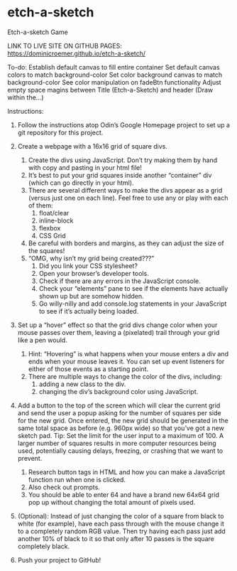 # etch-a-sketch
Etch-a-sketch Game

LINK TO LIVE SITE ON GITHUB PAGES: https://dominicroemer.github.io/etch-a-sketch/


To-do:
Establish default canvas to fill entire container
Set default canvas colors to match background-color
Set color background canvas to match background-color
    See color manipulation on fadeBtn functionality
Adjust empty space magins between Title (Etch-a-Sketch) and header (Draw within the...)




Instructions: 

1. Follow the instructions atop Odin’s Google Homepage project to set up a git repository for this project.

2. Create a webpage with a 16x16 grid of square divs.
    1. Create the divs using JavaScript. Don’t try making them by hand with copy and pasting in your html file!
    2. It’s best to put your grid squares inside another “container” div (which can go directly in your html).
    3. There are several different ways to make the divs appear as a grid (versus just one on each line). Feel free to use any or play with each of them:  
        1. float/clear
        2. inline-block
        3. flexbox
        4. CSS Grid
    4. Be careful with borders and margins, as they can adjust the size of the squares!
    5. “OMG, why isn’t my grid being created???”
        1. Did you link your CSS stylesheet?
        2. Open your browser’s developer tools.
        3. Check if there are any errors in the JavaScript console.
        4. Check your “elements” pane to see if the elements have actually shown up but are somehow hidden.
        5. Go willy-nilly and add console.log statements in your JavaScript to see if it’s actually being loaded.
3. Set up a “hover” effect so that the grid divs change color when your mouse passes over them, leaving a (pixelated) trail through your grid like a pen would.
    1. Hint: “Hovering” is what happens when your mouse enters a div and ends when your mouse leaves it. You can set up event listeners for either of those events as a starting point.
    2. There are multiple ways to change the color of the divs, including:
        1. adding a new class to the div.
        2. changing the div’s background color using JavaScript.
4. Add a button to the top of the screen which will clear the current grid and send the user a popup asking for the number of squares per side for the new grid. Once entered, the new grid should be generated in the same total space as before (e.g. 960px wide) so that you’ve got a new sketch pad. Tip: Set the limit for the user input to a maximum of 100. A larger number of squares results in more computer resources being used, potentially causing delays, freezing, or crashing that we want to prevent.
    1. Research button tags in HTML and how you can make a JavaScript function run when one is clicked.
    2. Also check out prompts.
    3. You should be able to enter 64 and have a brand new 64x64 grid pop up without changing the total amount of pixels used.
5. (Optional): Instead of just changing the color of a square from black to white (for example), have each pass through with the mouse change it to a completely random RGB value. Then try having each pass just add another 10% of black to it so that only after 10 passes is the square completely black.
6. Push your project to GitHub!